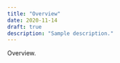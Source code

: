 ```yaml
---
title: "Overview"
date: 2020-11-14
draft: true
description: "Sample description."
---
```


Overview.

